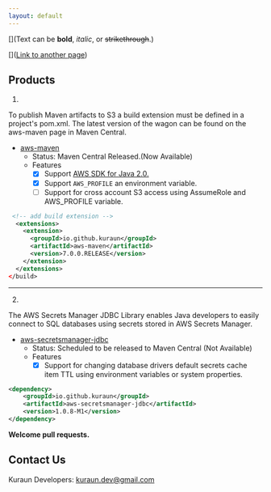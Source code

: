 ```yaml
---
layout: default
---
```


[](Text can be **bold**, _italic_, or ~~strikethrough~~.)

[]([Link to another page](./another-page.html))

## Products
1.
To publish Maven artifacts to S3 a build extension must be defined in a project's pom.xml. The latest version of the wagon can be found on the aws-maven page in Maven    Central.


- [aws-maven](https://github.com/kuraun/aws-maven)
  - Status: Maven Central Released.(Now Available)
  - Features
    - [x] Support [AWS SDK for Java 2.0.](https://github.com/aws/aws-sdk-java-v2)
    - [x] Support `AWS_PROFILE` an environment variable.
    - [ ] Support for cross account S3 access using AssumeRole and AWS_PROFILE variable.

```xml
 <!-- add build extension -->
  <extensions>
    <extension>
      <groupId>io.github.kuraun</groupId>
      <artifactId>aws-maven</artifactId>
      <version>7.0.0.RELEASE</version>
    </extension>
  </extensions>
</build>
```
---
2.
The AWS Secrets Manager JDBC Library enables Java developers to easily connect to SQL databases using secrets stored in AWS Secrets Manager.


- [aws-secretsmanager-jdbc](https://github.com/kuraun/aws-secretsmanager-jdbc)
  - Status: Scheduled to be released to Maven Central (Not Available)
  - Features
    - [x] Support for changing database drivers default secrets cache item TTL using environment variables or system properties.

```xml
<dependency>
    <groupId>io.github.kuraun</groupId>
    <artifactId>aws-secretsmanager-jdbc</artifactId>
    <version>1.0.8-M1</version>
</dependency>
```


**Welcome pull requests.**

## Contact Us
Kuraun Developers: kuraun.dev@gmail.com
